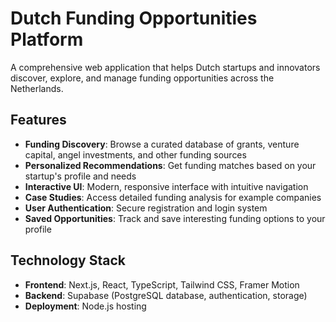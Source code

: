 # Dutch Funding Opportunities Platform

A comprehensive web application that helps Dutch startups and innovators discover, explore, and manage funding opportunities across the Netherlands.

## Features

- **Funding Discovery**: Browse a curated database of grants, venture capital, angel investments, and other funding sources
- **Personalized Recommendations**: Get funding matches based on your startup's profile and needs
- **Interactive UI**: Modern, responsive interface with intuitive navigation
- **Case Studies**: Access detailed funding analysis for example companies
- **User Authentication**: Secure registration and login system
- **Saved Opportunities**: Track and save interesting funding options to your profile

## Technology Stack

- **Frontend**: Next.js, React, TypeScript, Tailwind CSS, Framer Motion
- **Backend**: Supabase (PostgreSQL database, authentication, storage)
- **Deployment**: Node.js hosting

